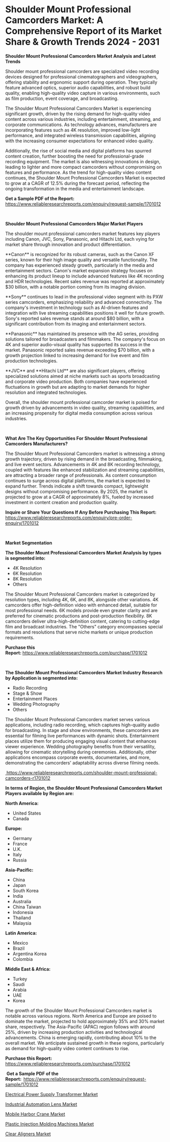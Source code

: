 <p><h1>Shoulder Mount Professional Camcorders Market: A Comprehensive Report of its Market Share & Growth Trends 2024 - 2031</h1></p><p><strong>Shoulder Mount Professional Camcorders Market Analysis and Latest Trends</strong></p>
<p><p>Shoulder mount professional camcorders are specialized video recording devices designed for professional cinematographers and videographers, offering stability and ergonomic support during operation. They typically feature advanced optics, superior audio capabilities, and robust build quality, enabling high-quality video capture in various environments, such as film production, event coverage, and broadcasting.</p><p>The Shoulder Mount Professional Camcorders Market is experiencing significant growth, driven by the rising demand for high-quality video content across various industries, including entertainment, streaming, and corporate communications. As technology advances, manufacturers are incorporating features such as 4K resolution, improved low-light performance, and integrated wireless transmission capabilities, aligning with the increasing consumer expectations for enhanced video quality.</p><p>Additionally, the rise of social media and digital platforms has spurred content creation, further boosting the need for professional-grade recording equipment. The market is also witnessing innovations in design, leading to lighter and more compact camcorders without compromising on features and performance. As the trend for high-quality video content continues, the Shoulder Mount Professional Camcorders Market is expected to grow at a CAGR of 12.5% during the forecast period, reflecting the ongoing transformation in the media and entertainment landscape.</p></p>
<p><strong>Get a Sample PDF of the Report:&nbsp;</strong> <a href="https://www.reliableresearchreports.com/enquiry/request-sample/1701012?utm_campaign=5&utm_medium=2&utm_source=Github&utm_content=ia&utm_term=21102024&utm_id=shoulder-mount-professional-camcorders">https://www.reliableresearchreports.com/enquiry/request-sample/1701012</a></p>
<p>&nbsp;</p>
<p><strong>Shoulder Mount Professional Camcorders Major Market Players</strong></p>
<p><p>The shoulder mount professional camcorders market features key players including Canon, JVC, Sony, Panasonic, and Hitachi Ltd, each vying for market share through innovation and product differentiation.</p><p>**Canon** is recognized for its robust cameras, such as the Canon XF series, known for their high image quality and versatile functionality. The company has experienced steady growth, particularly in the media and entertainment sectors. Canon's market expansion strategy focuses on enhancing its product lineup to include advanced features like 4K recording and HDR technologies. Recent sales revenue was reported at approximately $30 billion, with a notable portion coming from its imaging division.</p><p>**Sony** continues to lead in the professional video segment with its PXW series camcorders, emphasizing reliability and advanced connectivity. The company's investment in technology such as AI-driven features and integration with live streaming capabilities positions it well for future growth. Sony's reported sales revenue stands at around $80 billion, with a significant contribution from its imaging and entertainment sectors.</p><p>**Panasonic** has maintained its presence with the AG series, providing solutions tailored for broadcasters and filmmakers. The company's focus on 4K and superior audio-visual quality has supported its success in the market. Panasonic reported sales revenue exceeding $70 billion, with a growth projection linked to increasing demand for live event and film production technologies.</p><p>**JVC** and **Hitachi Ltd** are also significant players, offering specialized solutions aimed at niche markets such as sports broadcasting and corporate video production. Both companies have experienced fluctuations in growth but are adapting to market demands for higher resolution and integrated technologies.</p><p>Overall, the shoulder mount professional camcorder market is poised for growth driven by advancements in video quality, streaming capabilities, and an increasing propensity for digital media consumption across various industries.</p></p>
<p>&nbsp;</p>
<p><strong>What Are The Key Opportunities For Shoulder Mount Professional Camcorders Manufacturers?</strong></p>
<p><p>The Shoulder Mount Professional Camcorders market is witnessing a strong growth trajectory, driven by rising demand in the broadcasting, filmmaking, and live event sectors. Advancements in 4K and 8K recording technology, coupled with features like enhanced stabilization and streaming capabilities, are attracting a broader range of professionals. As content consumption continues to surge across digital platforms, the market is expected to expand further. Trends indicate a shift towards compact, lightweight designs without compromising performance. By 2025, the market is projected to grow at a CAGR of approximately 8%, fueled by increased investment in content creation and production quality.</p></p>
<p><strong>Inquire or Share Your Questions If Any Before Purchasing This Report:</strong> <a href="https://www.reliableresearchreports.com/enquiry/pre-order-enquiry/1701012?utm_campaign=5&utm_medium=2&utm_source=Github&utm_content=ia&utm_term=21102024&utm_id=shoulder-mount-professional-camcorders">https://www.reliableresearchreports.com/enquiry/pre-order-enquiry/1701012</a></p>
<p>&nbsp;</p>
<p><strong>Market Segmentation</strong></p>
<p><strong>The Shoulder Mount Professional Camcorders Market Analysis by types is segmented into:</strong></p>
<p><ul><li>4K Resolution</li><li>6K Resolution</li><li>8K Resolution</li><li>Others</li></ul></p>
<p><p>The Shoulder Mount Professional Camcorders market is categorized by resolution types, including 4K, 6K, and 8K, alongside other variations. 4K camcorders offer high-definition video with enhanced detail, suitable for most professional needs. 6K models provide even greater clarity and are preferred for cinematic productions and post-production flexibility. 8K camcorders deliver ultra-high-definition content, catering to cutting-edge film and broadcast industries. The "Others" category encompasses special formats and resolutions that serve niche markets or unique production requirements.</p></p>
<p><strong>Purchase this Report:&nbsp;</strong><a href="https://www.reliableresearchreports.com/purchase/1701012?utm_campaign=5&utm_medium=2&utm_source=Github&utm_content=ia&utm_term=21102024&utm_id=shoulder-mount-professional-camcorders">https://www.reliableresearchreports.com/purchase/1701012</a></p>
<p>&nbsp;</p>
<p><strong>The Shoulder Mount Professional Camcorders Market Industry Research by Application is segmented into:</strong></p>
<p><ul><li>Radio Recording</li><li>Stage & Show</li><li>Entertainment Places</li><li>Wedding Photography</li><li>Others</li></ul></p>
<p><p>The Shoulder Mount Professional Camcorders market serves various applications, including radio recording, which captures high-quality audio for broadcasting. In stage and show environments, these camcorders are essential for filming live performances with dynamic shots. Entertainment places utilize them for producing engaging visual content that enhances viewer experience. Wedding photography benefits from their versatility, allowing for cinematic storytelling during ceremonies. Additionally, other applications encompass corporate events, documentaries, and more, demonstrating the camcorders' adaptability across diverse filming needs.</p></p>
<p><a href="https://www.reliableresearchreports.com/shoulder-mount-professional-camcorders-r1701012?utm_campaign=5&utm_medium=2&utm_source=Github&utm_content=ia&utm_term=21102024&utm_id=shoulder-mount-professional-camcorders">&nbsp;https://www.reliableresearchreports.com/shoulder-mount-professional-camcorders-r1701012</a></p>
<p><strong>In terms of Region, the Shoulder Mount Professional Camcorders Market Players available by Region are:</strong></p>
<p>
    <p> <strong> North America: </strong>
        <ul>
            <li>United States</li>
            <li>Canada</li>
        </ul>
        </p> 
    <p> <strong> Europe: </strong>
        <ul>
            <li>Germany</li>
            <li>France</li>
            <li>U.K.</li>
            <li>Italy</li>
            <li>Russia</li>
        </ul>
        </p> 
    <p> <strong> Asia-Pacific: </strong>
        <ul>
            <li>China</li>
            <li>Japan</li>
            <li>South Korea</li>
            <li>India</li>
            <li>Australia</li>
            <li>China Taiwan</li>
            <li>Indonesia</li>
            <li>Thailand</li>
            <li>Malaysia</li>
        </ul>
        </p> 
    <p> <strong> Latin America: </strong>
        <ul>
            <li>Mexico</li>
            <li>Brazil</li>
            <li>Argentina Korea</li>
            <li>Colombia</li>
        </ul>
        </p> 
    <p> <strong> Middle East & Africa: </strong>
        <ul>
            <li>Turkey</li>
            <li>Saudi</li>
            <li>Arabia</li>
            <li>UAE</li>
            <li>Korea</li>
        </ul>
    </p>
    </p>
<p><p>The growth of the Shoulder Mount Professional Camcorders market is notable across various regions. North America and Europe are poised to dominate the market, projected to hold approximately 35% and 30% market share, respectively. The Asia-Pacific (APAC) region follows with around 25%, driven by increasing production activities and technological advancements. China is emerging rapidly, contributing about 10% to the overall market. We anticipate sustained growth in these regions, particularly as demand for high-quality video content continues to rise.</p></p>
<p><strong>Purchase this Report: </strong><a href="https://www.reliableresearchreports.com/purchase/1701012?utm_campaign=5&utm_medium=2&utm_source=Github&utm_content=ia&utm_term=21102024&utm_id=shoulder-mount-professional-camcorders">https://www.reliableresearchreports.com/purchase/1701012</a></p>
<p>&nbsp;<strong>Get a Sample PDF of the Report:&nbsp;&nbsp;</strong><a href="https://www.reliableresearchreports.com/enquiry/request-sample/1701012?utm_campaign=5&utm_medium=2&utm_source=Github&utm_content=ia&utm_term=21102024&utm_id=shoulder-mount-professional-camcorders">https://www.reliableresearchreports.com/enquiry/request-sample/1701012</a></p>
<p><strong></strong></p>
<p><p><a href="https://issuu.com/reportprime-2/docs/electrical-power-supply-transformer_fc707e8f55c1b0?utm_campaign=5&utm_medium=2&utm_source=Github&utm_content=ia&utm_term=21102024&utm_id=shoulder-mount-professional-camcorders">Electrical Power Supply Transformer Market</a></p><p><a href="https://github.com/RogerBennett414/Market-Research-Report-List-1/blob/main/industrial-automation-lens-market.md?utm_campaign=5&utm_medium=2&utm_source=Github&utm_content=ia&utm_term=21102024&utm_id=shoulder-mount-professional-camcorders">Industrial Automation Lens Market</a></p><p><a href="https://issuu.com/reportprime-2/docs/mobile-harbor-crane-market-size-203_ffa16f4880c0d2?utm_campaign=5&utm_medium=2&utm_source=Github&utm_content=ia&utm_term=21102024&utm_id=shoulder-mount-professional-camcorders">Mobile Harbor Crane Market</a></p><p><a href="https://www.linkedin.com/pulse/decoding-plastic-injection-molding-machines-market-signals-jrgqe?utm_campaign=5&utm_medium=2&utm_source=Github&utm_content=ia&utm_term=21102024&utm_id=shoulder-mount-professional-camcorders">Plastic Injection Molding Machines Market</a></p><p><a href="https://www.linkedin.com/pulse/clear-aligners-market-overview-global-trends-future-prospects-sliae?utm_campaign=5&utm_medium=2&utm_source=Github&utm_content=ia&utm_term=21102024&utm_id=shoulder-mount-professional-camcorders">Clear Aligners Market</a></p></p>